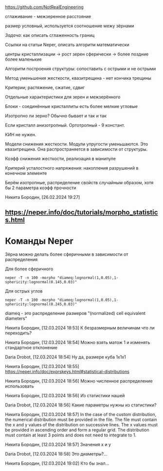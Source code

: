 https://github.com/NotRealEngineering

сглаживание - межзеренное расстояние

размер условный, используется соотношение межу зёрнами

*Задача*: как описать сглаженность границ

Ссылки на статьи Neper, описать алгоритм математически

центры кристаллизации ->  рост зерен сферически -> более поздние более маленькие

Алгоритм построения структуры: сопоставить с острыми и не острыми

Метод уменьшения жесткости, квазитрещина - нет кончика трещины

Критерии; растяжение, сжатие, сдвиг

Отдельные характеристики для зерен и межзерённого

Блоки - соединённые кристаллиты есть более мелкие угловые

Изотропно ли зерно? Обычно бывает и так и так

Если кристалл анизотропный. Ортотропный - 9 констант.

КИН не нужен.

Модели снижения жесткости. Модули упругости уменьшаются. Это квазитрещина. Она распространяется в зависимости от структуры.

Коэфф снижения жесткости, реализация в манипуле

Критерий усталостного напряжения: накопления разрушений в конечном элементе

Берём изотропные, распределение свойств случайным образом, хотя бы 2 параметра коэфф прочности

Никита Бородин, [26.02.2024 19:27]

https://neper.info/doc/tutorials/morpho_statistics.html
---
# Команды Neper

Зёрна можно делать более сферичными в зависимости от распределения

Для более сферичного 
```shell 
neper -T -n 100 -morpho "diameq:lognormal(1,0.05),1-sphericity:lognormal(0.145,0.03)"
```

Для острых углов 
```shell
neper -T -n 100 -morpho "diameq:lognormal(1,0.05),1-sphericity:lognormal(0.245,0.03)"
```

diameq - это распределение размеров "(normalized) cell equivalent diameters"

Никита Бородин, [12.03.2024 18:53]
К безразмерным величинам что ли переходить?

Никита Бородин, [12.03.2024 18:54]
Можно взять матож 1 и изменять стандартное отклонение

Daria Drobot, [12.03.2024 18:54]
Ну да, размере куба 1х1х1

Никита Бородин, [12.03.2024 18:55]
https://neper.info/doc/exprskeys.html#statistical-distributions

Никита Бородин, [12.03.2024 18:56]
Можно численное распределение использовать

Никита Бородин, [12.03.2024 18:56]
Из статистики нашей

Daria Drobot, [12.03.2024 18:56]
Какие параметры нужны из статистики?

Никита Бородин, [12.03.2024 18:57]
In the case of the custom distribution, the numerical distribution must be provided in the file. The file must contain the x and y values of the distribution on successive lines. The x values must be provided in ascending order and form a regular grid. The distribution must contain at least 3 points and does not need to integrate to 1.

Никита Бородин, [12.03.2024 18:57]
Значения x и y

Daria Drobot, [12.03.2024 18:58]
Это диаметры?...

Никита Бородин, [12.03.2024 19:02]
Кто бы знал...
